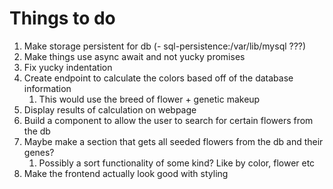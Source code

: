# Things to do

1. Make storage persistent for db (- sql-persistence:/var/lib/mysql ???)
2. Make things use async await and not yucky promises
3. Fix yucky indentation
4. Create endpoint to calculate the colors based off of the database information
   1. This would use the breed of flower + genetic makeup
5. Display results of calculation on webpage
6. Build a component to allow the user to search for certain flowers from the db
7. Maybe make a section that gets all seeded flowers from the db and their genes?
   1. Possibly a sort functionality of some kind? Like by color, flower etc
8. Make the frontend actually look good with styling
